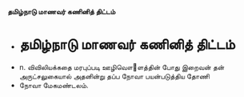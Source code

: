 **தமிழ்நாடு மாணவர் கணினித் திட்டம்**
- # தமிழ்நாடு மாணவர் கணினித் திட்டம்
- n. விவிலியக்கதை மரபுப்படி ஊழிவௌ஢ளத்தின் போது இறைவன் தன் அருட்சலுகையால் அதனின்று தப்ப நோவா பயன்படுத்திய தோணி
- நோவா மேகமண்டலம்.

